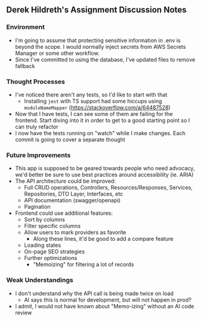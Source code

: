 ## Derek Hildreth's Assignment Discussion Notes

### Environment
 - I'm going to assume that protecting sensitive information in .env is beyond the scope.  I would normally inject secrets from AWS Secrets Manager or some other workflow.
 - Since I've committed to using the database, I've updated files to remove fallback

### Thought Processes
 - I've noticed there aren't any tests, so I'd like to start with that
   - Installing `jest` with TS support had some hiccups using `moduleNameMapper` (https://stackoverflow.com/a/64487528)
 - Now that I have tests, I can see some of them are failing for the frontend.  Start diving into it in order to get to a good starting point so I can truly refactor
 - I now have the tests running on "watch" while I make changes.  Each commit is going to cover a separate thought

### Future Improvements
  - This app is supposed to be geared towards people who need advocacy, we'd better be sure to use best practices around accessibility (ie. ARIA)
  - The API architecture could be improved:
    - Full CRUD operations, Controllers, Resources/Responses, Services, Repositories, DTO Layer, Interfaces, etc
    - API documentation (swagger/openapi)
    - Pagination
  - Frontend could use additional features:
    - Sort by columns
    - Filter specific columns
    - Allow users to mark providers as favorite
      - Along these lines, it'd be good to add a compare feature
    - Loading states
    - On-page SEO strategies
    - Further optimizations
      - "Memoizing" for filtering a lot of records

### Weak Understandings
  - I don't understand why the API call is being made twice on load
    - AI says this is normal for development, but will not happen in prod?
  - I admit, I would not have known about "Memo-izing" without an AI code review
